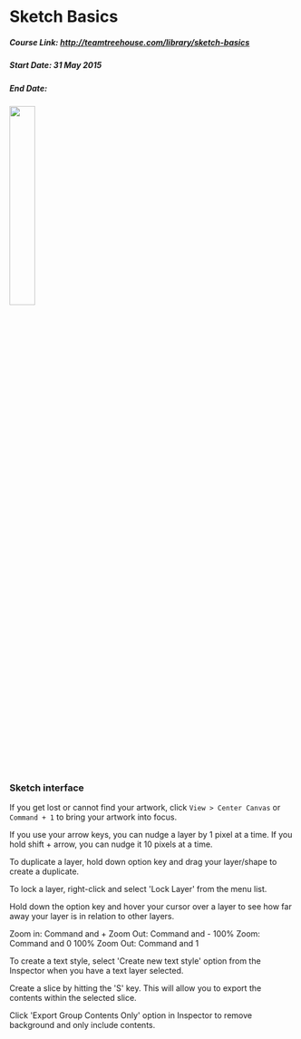 # Sketch Basics
##### Course Link: http://teamtreehouse.com/library/sketch-basics
##### Start Date: 31 May 2015
##### End Date:

<a href="http://referrals.trhou.se/rdrakey" target="_blank">
<img src="https://static.teamtreehouse.com/assets/content/referral-badge-grn.png" style="width:30%;height:30%;"/>
</a>

### Sketch interface

If you get lost or cannot find your artwork, click ```View > Center Canvas``` or
```Command + 1``` to bring your artwork into focus.

If you use your arrow keys, you can nudge a layer by 1 pixel at a time.
If you hold shift + arrow, you can nudge it 10 pixels at a time.

To duplicate a layer, hold down option key and drag your layer/shape to create a
duplicate.

To lock a layer, right-click and select 'Lock Layer' from the menu list.

Hold down the option key and hover your cursor over a layer to see how far away
your layer is in relation to other layers.

Zoom in: Command and +
Zoom Out: Command and -
100% Zoom: Command and 0
100% Zoom Out: Command and 1

To create a text style, select 'Create new text style' option from the Inspector
when you have a text layer selected.

Create a slice by hitting the 'S' key. This will allow you to export the contents within the selected
slice.

Click 'Export Group Contents Only' option in Inspector  to remove background and only include contents.
